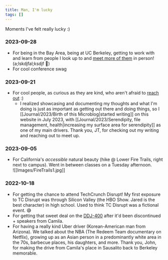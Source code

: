 ```yaml
---
title: Man, I'm lucky
tags: []
---
```

Moments I've felt really lucky :) 
### 2023-09-28
- For being in the Bay Area, being at UC Berkeley, getting to work with and learn from people I look up to and [meet more of them](https://innovativegenomics.org/inside-igi-health/) in person! (a;lskdjfal;ksdjf 🤯)
- For cool conference swag
### 2023-09-21
- For cool people, as curious as they are kind, who aren't afraid to [reach out](https://heidihuang.netlify.app/contact) :) 
	- I realized showcasing and documenting my thoughts and what I'm doing is just as important as getting out there and doing things, so I [[Journal/2023/Birth of this Microblog|started writing]] on this website in July 2023, with [[Journal/2023/Serendipity, file management, health|increasing my surface area for serendipity]] as one of my main drivers. Thank you, JT, for checking out my writing and reaching out to meet up.
### 2023-09-05 
- For California's *accessible* natural beauty (hike @ Lower Fire Trails, right next to campus). Went in between classes on a Tuesday afternoon.<br>
![[Images/FireTrails1.jpg]]<br>
### 2022-10-18
- For getting the chance to attend TechCrunch Disrupt! My first exposure to TC Disrupt was through Silicon Valley (the HBO Show. Jared is the best character) in high school. Used to think TC Disrupt was a fictional event. 😅
- For getting that sweet deal on the [DDJ-400](https://www.pioneerdj.com/en/product/controller/ddj-400/gold/overview/) after it'd been discontinued + speakers from Camila.
- For having a really kind Uber driver (Korean-American man from Arizona). We talked about the NBA (The Redeem Team documentary on Netflix), growing up as an Asian person in a predominantly white area in the 70s, barbecue places, his daughters, and more. Thank you, John, for making the drive from Camila's place in Sausalito back to Berkeley memorable.
